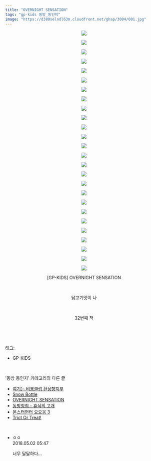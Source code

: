 ```yaml
---
title: "OVERNIGHT SENSATION"
tags: "gp-kids 동방_동인지"
image: "https://d380selndl63m.cloudfront.net/ghap/3004/001.jpg"
---
```

<div class="article">
<p style="text-align: center; clear: none; float: none;"><img src="{{ site.imgserver5 }}/ghap/3004/001.jpg"/></p>
<p style="text-align: center; clear: none; float: none;"><img src="{{ site.imgserver5 }}/ghap/3004/002.jpg"/></p>
<p style="text-align: center; clear: none; float: none;"><img src="{{ site.imgserver5 }}/ghap/3004/003.jpg"/></p>
<p style="text-align: center; clear: none; float: none;"><img src="{{ site.imgserver5 }}/ghap/3004/004.jpg"/></p>
<p style="text-align: center; clear: none; float: none;"><img src="{{ site.imgserver5 }}/ghap/3004/005.jpg"/></p>
<p style="text-align: center; clear: none; float: none;"><img src="{{ site.imgserver5 }}/ghap/3004/006.jpg"/></p>
<p style="text-align: center; clear: none; float: none;"><img src="{{ site.imgserver5 }}/ghap/3004/007.jpg"/></p>
<p style="text-align: center; clear: none; float: none;"><img src="{{ site.imgserver5 }}/ghap/3004/008.jpg"/></p>
<p style="text-align: center; clear: none; float: none;"><img src="{{ site.imgserver5 }}/ghap/3004/009.jpg"/></p>
<p style="text-align: center; clear: none; float: none;"><img src="{{ site.imgserver5 }}/ghap/3004/010.jpg"/></p>
<p style="text-align: center; clear: none; float: none;"><img src="{{ site.imgserver5 }}/ghap/3004/011.jpg"/></p>
<p style="text-align: center; clear: none; float: none;"><img src="{{ site.imgserver5 }}/ghap/3004/012.jpg"/></p>
<p style="text-align: center; clear: none; float: none;"><img src="{{ site.imgserver5 }}/ghap/3004/013.jpg"/></p>
<p style="text-align: center; clear: none; float: none;"><img src="{{ site.imgserver5 }}/ghap/3004/014.jpg"/></p>
<p style="text-align: center; clear: none; float: none;"><img src="{{ site.imgserver5 }}/ghap/3004/015.jpg"/></p>
<p style="text-align: center; clear: none; float: none;"><img src="{{ site.imgserver5 }}/ghap/3004/016.jpg"/></p>
<p style="text-align: center; clear: none; float: none;"><img src="{{ site.imgserver5 }}/ghap/3004/017.jpg"/></p>
<p style="text-align: center; clear: none; float: none;"><img src="{{ site.imgserver5 }}/ghap/3004/018.jpg"/></p>
<p style="text-align: center; clear: none; float: none;"><img src="{{ site.imgserver5 }}/ghap/3004/019.jpg"/></p>
<p style="text-align: center; clear: none; float: none;"><img src="{{ site.imgserver5 }}/ghap/3004/020.jpg"/></p>
<p style="text-align: center; clear: none; float: none;"><img src="{{ site.imgserver5 }}/ghap/3004/021.jpg"/></p>
<p style="text-align: center; clear: none; float: none;"><img src="{{ site.imgserver5 }}/ghap/3004/022.jpg"/></p>
<p style="text-align: center; clear: none; float: none;"><img src="{{ site.imgserver5 }}/ghap/3004/023.jpg"/></p>
<p style="text-align: center; clear: none; float: none;"><img src="{{ site.imgserver5 }}/ghap/3004/024.jpg"/></p>
<p style="text-align: center; clear: none; float: none;"><img src="{{ site.imgserver5 }}/ghap/3004/025.jpg"/></p>
<p style="text-align: center; clear: none; float: none;"><img src="{{ site.imgserver5 }}/ghap/3004/026.jpg"/></p>
<p style="text-align: center; clear: none; float: none;">[GP-KIDS] OVERNIGHT SENSATION</p>
<p style="text-align: center; clear: none; float: none;"><br/></p>
<p style="text-align: center; clear: none; float: none;">닭고기맛이 나</p>
<p style="text-align: center; clear: none; float: none;"><br/></p>
<p style="text-align: center; clear: none; float: none;">32번째 책</p>
<p><br/></p>
</div><br/>
<div class="tagTrail">
<p>태그: </p>
<ul>
<li>GP-KIDS</li>
</ul>
</div><br/>
<div class="another">
<p>'동방 동인지' 카테고리의 다른 글</p>
<ul>
<li><a href="/ghap_3007">여기는 비봉클럽 환상향지부</a></li>
<li><a href="/ghap_3005">Snow Bottle</a></li>
<li><a href="/ghap_3004">OVERNIGHT SENSATION</a></li>
<li><a href="/ghap_3003">동방청첩 - 휴식의 고개</a></li>
<li><a href="/ghap_3000">몬스터헌터 요요몽 3</a></li>
<li><a href="/ghap_2999">Trict Or Treat!</a></li>
</ul>
</div><br/>
<div class="cb_module cb_fluid">
<div class="cb_wrt cb_profile">
<div class="comment">
<ul>
<li class="cb_thumb_off" id="comment15248530">
<div class="cb_comment_area">
<div class="cb_info_area">
<div class="cb_section">
<span class="cb_nick_name">ㅇㅇ</span>
</div>
<div class="cb_section">
<span class="cb_date">2018.05.02 05:47 </span>
</div>
</div>
<div class="cb_dsc_comment">
<p class="cb_dsc">
											너무 달달하다...
										</p>
</div>
</div></li>
</ul>
</div>
</div><!-- commentList close -->
</div><br/>

